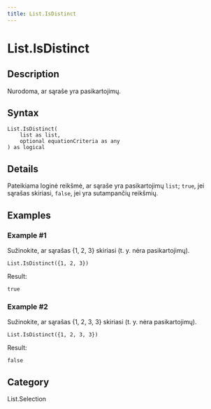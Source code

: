 ```yaml
---
title: List.IsDistinct
---
```


# List.IsDistinct


## Description

Nurodoma, ar sąraše yra pasikartojimų.


## Syntax

```powerquery
List.IsDistinct(
    list as list,
    optional equationCriteria as any
) as logical
```


## Details

Pateikiama loginė reikšmė, ar sąraše yra pasikartojimų <code>list</code>; <code>true</code>, jei sąrašas skiriasi, <code>false</code>, jei yra sutampančių reikšmių. 


## Examples

### Example #1 
Sužinokite, ar sąrašas \{1, 2, 3} skiriasi (t. y. nėra pasikartojimų).
```powerquery
List.IsDistinct({1, 2, 3})
```

Result: 
```powerquery
true
```


### Example #2 
Sužinokite, ar sąrašas \{1, 2, 3, 3} skiriasi (t. y. nėra pasikartojimų).
```powerquery
List.IsDistinct({1, 2, 3, 3})
```

Result: 
```powerquery
false
```




## Category
List.Selection
